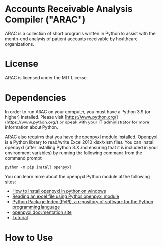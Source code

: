 # Accounts Receivable Analysis Compiler ("ARAC")

ARAC is a collection of short programs written in Python to assist with the month-end analysis of patient accounts receivable by healthcare organizations. 

# License

ARAC is licensed under the MIT License.

# Dependencies

In order to run ARAC on your computer, you must have a Python 3.9 (or higher) installed. Please visit [https://www.python.org/](https://www.python.org/) or speak with your IT administrator for more information about Python.

ARAC also requires that you have the openpyxl module installed. Openpyxl is a Python library to read/write Excel 2010 xlsx/xlsm files. You can install openpyxl (after installing Python 3.X and ensuring that it is included in your environment variables) by running the following command from the command prompt:

```
python -m pip install openpyxl
```

You can learn more about the openpyxl Python module at the following sites:

- [How to Install openpyxl in python on windows](https://www.geeksforgeeks.org/how-to-install-openpyxl-in-python-on-windows/)
- [Reading an excel file using Python openpyxl module](https://www.geeksforgeeks.org/python-reading-excel-file-using-openpyxl-module/)
- [Python Package Index (PyPI), a repository of software for the Python programming language](https://pypi.org/project/openpyxl/)
- [openpyxl documentation site](https://openpyxl.readthedocs.io/en/stable/)
- [Tutorial](https://www.pythonexcel.com/openpyxl.php)

# How to Use


